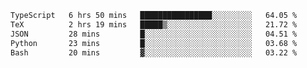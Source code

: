 <!--START_SECTION:waka-->

```txt
TypeScript   6 hrs 50 mins   ████████████████░░░░░░░░░   64.05 %
TeX          2 hrs 19 mins   █████▒░░░░░░░░░░░░░░░░░░░   21.72 %
JSON         28 mins         █░░░░░░░░░░░░░░░░░░░░░░░░   04.51 %
Python       23 mins         █░░░░░░░░░░░░░░░░░░░░░░░░   03.68 %
Bash         20 mins         ▓░░░░░░░░░░░░░░░░░░░░░░░░   03.22 %
```

<!--END_SECTION:waka-->

